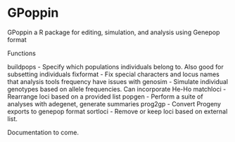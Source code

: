 # GPoppin
GPoppin a R package for editing, simulation, and analysis using Genepop format

Functions

buildpops - Specify which populations individuals belong to. Also good for subsetting individuals
fixformat - Fix special characters and locus names that analysis tools frequency have issues with
genosim - Simulate individual genotypes based on allele frequencies. Can incorporate He-Ho 
matchloci - Rearrange loci based on a provided list
popgen - Perform a suite of analyses with adegenet, generate summaries
prog2gp - Convert Progeny exports to genepop format
sortloci - Remove or keep loci based on external list.

Documentation to come. 
